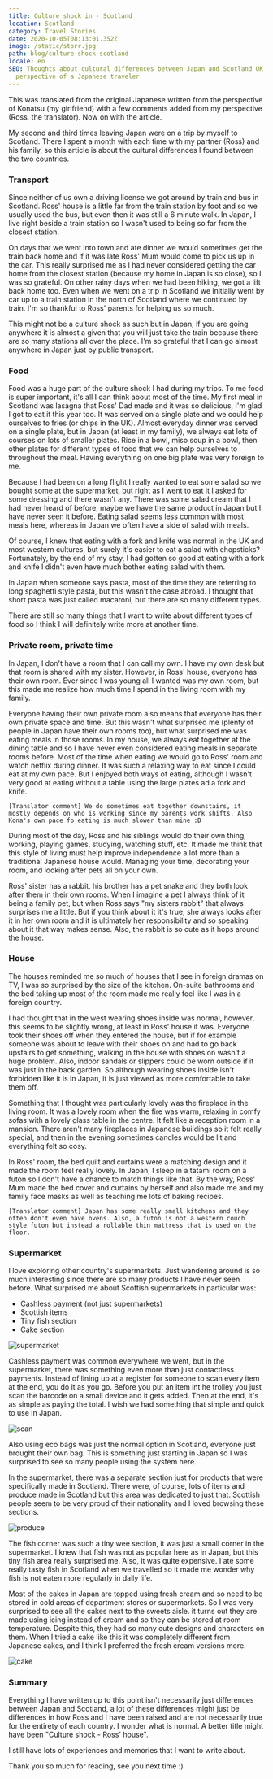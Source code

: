 ```yaml
---
title: Culture shock in - Scotland
location: Scotland
category: Travel Stories
date: 2020-10-05T08:13:01.352Z
image: /static/storr.jpg
path: blog/culture-shock-scotland
locale: en
SEO: Thoughts about cultural differences between Japan and Scotland UK from the
  perspective of a Japanese traveler
---
```

This was translated from the original Japanese written from the perspective of Konatsu (my girlfriend) with a few comments added from my perspective (Ross, the translator). Now on with the article.

My second and third times leaving Japan were on a trip by myself to Scotland. There I spent a month with each time with my partner (Ross) and his family, so this article is about the cultural differences I found between the two countries.

### Transport

Since neither of us own a driving license we got around by train and bus in Scotland. Ross' house is a little far from the train station by foot and so we usually used the bus, but even then it was still a 6 minute walk. In Japan, I live right beside a train station so I wasn't used to being so far from the closest station.

On days that we went into town and ate dinner we would sometimes get the train back home and if it was late Ross' Mum would come to pick us up in the car. This really surprised me as I had never considered getting the car home from the closest station (because my home in Japan is so close), so I was so grateful. On other rainy days when we had been hiking, we got a lift back home too. Even when we went on a trip in Scotland we initially went by car up to a train station in the north of Scotland where we continued by train. I'm so thankful to Ross' parents for helping us so much.

This might not be a culture shock as such but in Japan, if you are going anywhere it is almost a given that you will just take the train because there are so many stations all over the place. I'm so grateful that I can go almost anywhere in Japan just by public transport.

### Food

Food was a huge part of the culture shock I had during my trips. To me food is super important, it's all I can think about most of the time. My first meal in Scotland was lasagna that Ross' Dad made and it was so delicious, I'm glad I got to eat it this year too. It was served on a single plate and we could help ourselves to fries (or chips in the UK). Almost everyday dinner was served on a single plate, but in Japan (at least in my family), we always eat lots of courses on lots of smaller plates. Rice in a bowl, miso soup in a bowl, then other plates for different types of food that we can help ourselves to throughout the meal. Having everything on one big plate was very foreign to me.

Because I had been on a long flight I really wanted to eat some salad so we bought some at the supermarket, but right as I went to eat it I asked for some dressing and there wasn't any. There was some salad cream that I had never heard of before, maybe we have the same product in Japan but I have never seen it before. Eating salad seems less common with most meals here, whereas in Japan we often have a side of salad with meals.

Of course, I knew that eating with a fork and knife was normal in the UK and most western cultures, but surely it's easier to eat a salad with chopsticks? Fortunately, by the end of my stay, I had gotten so good at eating with a fork and knife I didn't even have much bother eating salad with them.

In Japan when someone says pasta, most of the time they are referring to long spaghetti style pasta, but this wasn't the case abroad. I thought that short pasta was just called macaroni, but there are so many different types.

There are still so many things that I want to write about different types of food so I think I will definitely write more at another time.

### Private room, private time

In Japan, I don't have a room that I can call my own. I have my own desk but that room is shared with my sister. However, in Ross' house, everyone has their own room. Ever since I was young all I wanted was my own room, but this made me realize how much time I spend in the living room with my family.

Everyone having their own private room also means that everyone has their own private space and time. But this wasn't what surprised me (plenty of people in Japan have their own rooms too), but what surprised me was eating meals in those rooms. In my house, we always eat together at the dining table and so I have never even considered eating meals in separate rooms before. Most of the time when eating we would go to Ross' room and watch netflix during dinner. It was such a relaxing way to eat since I could eat at my own pace. But I enjoyed both ways of eating, although I wasn't very good at eating without a table using the large plates ad a fork and knife.

`[Translator comment] We do sometimes eat together downstairs, it mostly depends on who is working since my parents work shifts. Also Kona's own pace fo eating is much slower than mine :D`

During most of the day, Ross and his siblings would do their own thing, working, playing games, studying, watching stuff, etc. It made me think that this style of living must help improve independence a lot more than a traditional Japanese house would. Managing your time, decorating your room, and looking after pets all on your own.

Ross' sister has a rabbit, his brother has a pet snake and they both look after them in their own rooms. When I imagine a pet I always think of it being a family pet, but when Ross says "my sisters rabbit" that always surprises me a little. But if you think about it it's true, she always looks after it in her own room and it is ultimately her responsibility and so speaking about it that way makes sense. Also, the rabbit is so cute as it hops around the house.

### House

The houses reminded me so much of houses that I see in foreign dramas on TV, I was so surprised by the size of the kitchen. On-suite bathrooms and the bed taking up most of the room made me really feel like I was in a foreign country.

I had thought that in the west wearing shoes inside was normal, however, this seems to be slightly wrong, at least in Ross' house it was. Everyone took their shoes off when they entered the house, but if for example someone was about to leave with their shoes on and had to go back upstairs to get something, walking in the house with shoes on wasn't a huge problem. Also, indoor sandals or slippers could be worn outside if it was just in the back garden. So although wearing shoes inside isn't forbidden like it is in Japan, it is just viewed as more comfortable to take them off.

Something that I thought was particularly lovely was the fireplace in the living room. It was a lovely room when the fire was warm, relaxing in comfy sofas with a lovely glass table in the centre. It felt like a reception room in a mansion. There aren't many fireplaces in Japanese buildings so it felt really special, and then in the evening sometimes candles would be lit and everything felt so cosy.

In Ross' room, the bed quilt and curtains were a matching design and it made the room feel really lovely. In Japan, I sleep in a tatami room on a futon so I don't have a chance to match things like that. By the way, Ross' Mum made the bed cover and curtains by herself and also made me and my family face masks as well as teaching me lots of baking recipes.

`[Translator comment] Japan has some really small kitchens and they often don't even have ovens. Also, a futon is not a western couch style futon but instead a rollable thin mattress that is used on the floor.`

### Supermarket

I love exploring other country's supermarkets. Just wandering around is so much interesting since there are so many products I have never seen before. What surprised me about Scottish supermarkets in particular was:

* Cashless payment (not just supermarkets)
* Scottish items
* Tiny fish section
* Cake section

![supermarket](../../img/asda.jpg "supermarket")

Cashless payment was common everywhere we went, but in the supermarket, there was something even more than just contactless payments. Instead of lining up at a register for someone to scan every item at the end, you do it as you go. Before you put an item int he trolley you just scan the barcode on a small device and it gets added. Then at the end, it's as simple as paying the total. I wish we had something that simple and quick to use in Japan.

![scan](../../img/scan.jpg "scan")

Also using eco bags was just the normal option in Scotland, everyone just brought their own bag. This is something just starting in Japan so I was surprised to see so many people using the system here.

In the supermarket, there was a separate section just for products that were specifically made in Scotland. There were, of course, lots of items and produce made in Scotland but this area was dedicated to just that. Scottish people seem to be very proud of their nationality and I loved browsing these sections.

![produce](../../img/produce.jpg "produce")

The fish corner was such a tiny wee section, it was just a small corner in the supermarket. I knew that fish was not as popular here as in Japan, but this tiny fish area really surprised me. Also, it was quite expensive. I ate some really tasty fish in Scotland when we travelled so it made me wonder why fish is not eaten more regularly in daily life.

Most of the cakes in Japan are topped using fresh cream and so need to be stored in cold areas of department stores or supermarkets. So I was very surprised to see all the cakes next to the sweets aisle. it turns out they are made using icing instead of cream and so they can be stored at room temperature. Despite this, they had so many cute designs and characters on them. When I tried a cake like this it was completely different from Japanese cakes, and I think I preferred the fresh cream versions more.

![cake](../../img/cake.jpg "cakes")

### Summary

Everything I have written up to this point isn't necessarily just differences between Japan and Scotland, a lot of these differences might just be differences in how Ross and I have been raised and are not necessarily true for the entirety of each country. I wonder what is normal. A better title might have been "Culture shock - Ross' house".

I still have lots of experiences and memories that I want to write about.

Thank you so much for reading, see you next time :)